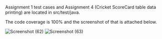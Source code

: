 Assignment 1 test cases and Assignment 4 (Cricket ScoreCard table data printing) are located in src/test/java.

The code coverage is 100% and the screenshot of that is attached below.

![Screenshot (62)](https://github.com/karsh-404/QA_Comviva/assets/106162400/71a2df0e-007c-43d6-b945-ee229a32c238)
![Screenshot (63)](https://github.com/karsh-404/QA_Comviva/assets/106162400/d3fb0940-1fc6-4d7d-a372-242039fb757c)
